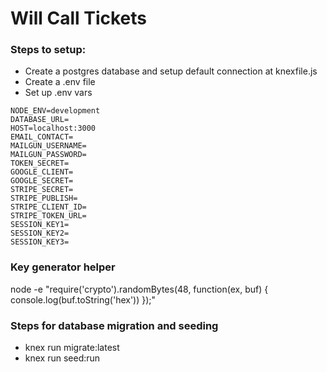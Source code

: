 # Will Call Tickets

### Steps to setup:
* Create a postgres database and setup default connection at knexfile.js 
* Create a .env file 
* Set up .env vars  
```
NODE_ENV=development  
DATABASE_URL=  
HOST=localhost:3000  
EMAIL_CONTACT=  
MAILGUN_USERNAME=  
MAILGUN_PASSWORD=  
TOKEN_SECRET=  
GOOGLE_CLIENT=  
GOOGLE_SECRET=  
STRIPE_SECRET=  
STRIPE_PUBLISH=  
STRIPE_CLIENT_ID=  
STRIPE_TOKEN_URL=  
SESSION_KEY1=  
SESSION_KEY2=  
SESSION_KEY3=  
```

### Key generator helper
node -e "require('crypto').randomBytes(48, function(ex, buf) { console.log(buf.toString('hex')) });"

### Steps for database migration and seeding
* knex run migrate:latest
* knex run seed:run
